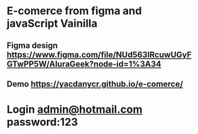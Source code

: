 # E-comerce from figma and javaScript Vainilla

## Figma design https://www.figma.com/file/NUd563IRcuwUGyFGTwPP5W/AluraGeek?node-id=1%3A34

## Demo https://yacdanycr.github.io/e-comerce/

# Login admin@hotmail.com password:123
